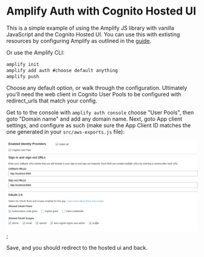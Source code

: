 # Amplify Auth with Cognito Hosted UI

This is a simple example of using the Amplify JS library with vanilla JavaScript and the Cognito Hosted UI. You can use this with extisting resources by configuring Amplify as outlined in the [guide](https://docs.amplify.aws/lib/auth/start/q/platform/js/#re-use-existing-authentication-resource).

Or use the Amplify CLI:

```
amplify init
amplify add auth #choose default anything
amplify push
```

Choose any default option, or walk through the configuration. Ultimately you'll need the web client in Cognito User Pools to be configured with redirect_urls that match your config.

Get to to the console with `amplify auth console` choose "User Pools", then goto "Domain name" and add any domain name. Next, goto App client settings, and configure as such (make sure the App Client ID matches the one generated in your `src/aws-exports.js` file):

![cognito configuration](images/cognito-config-web-client.png);

Save, and you should redirect to the hosted ui and back.